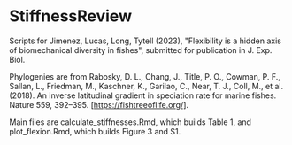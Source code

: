 # StiffnessReview

Scripts for Jimenez, Lucas, Long, Tytell (2023), "Flexibility is a hidden axis of biomechanical diversity in fishes", submitted for publication in J. Exp. Biol.

Phylogenies are from Rabosky, D. L., Chang, J., Title, P. O., Cowman, P. F., Sallan, L., Friedman, M., Kaschner, K., Garilao, C., Near, T. J., Coll, M., et al. (2018). An inverse latitudinal gradient in speciation rate for marine fishes. Nature 559, 392–395.
[https://fishtreeoflife.org/].

Main files are calculate_stiffnesses.Rmd, which builds Table 1, and plot_flexion.Rmd, which builds Figure 3 and S1.
